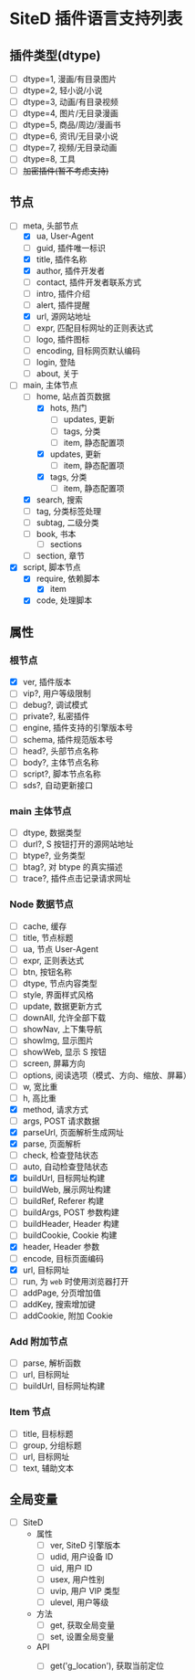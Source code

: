 # SiteD 插件语言支持列表

## 插件类型(dtype)
  - [ ] dtype=1, 漫画/有目录图片
  - [ ] dtype=2, 轻小说/小说
  - [ ] dtype=3, 动画/有目录视频
  - [ ] dtype=4, 图片/无目录漫画
  - [ ] dtype=5, 商品/周边/漫画书
  - [ ] dtype=6, 资讯/无目录小说
  - [ ] dtype=7, 视频/无目录动画
  - [ ] dtype=8, 工具
  - [ ] ~~加密插件(暂不考虑支持)~~

## 节点
  - [ ] meta, 头部节点
    - [x] ua, User-Agent
    - [ ] guid, 插件唯一标识
    - [x] title, 插件名称
    - [x] author, 插件开发者
    - [ ] contact, 插件开发者联系方式
    - [ ] intro, 插件介绍
    - [ ] alert, 插件提醒
    - [x] url, 源网站地址
    - [ ] expr, 匹配目标网址的正则表达式
    - [ ] logo, 插件图标
    - [ ] encoding, 目标网页默认编码
    - [ ] login, 登陆
    - [ ] about, 关于
  - [ ] main, 主体节点
    - [ ] home, 站点首页数据
      - [x] hots, 热门
        - [ ] updates, 更新
        - [ ] tags, 分类
        - [ ] item, 静态配置项
      - [x] updates, 更新
        - [ ] item, 静态配置项
      - [x] tags, 分类
        - [ ] item, 静态配置项
    - [x] search, 搜索
    - [ ] tag, 分类标签处理
    - [ ] subtag, 二级分类
    - [ ] book, 书本
      - [ ] sections
    - [ ] section, 章节
  - [x] script, 脚本节点
    - [x] require, 依赖脚本
      - [x] item
    - [x] code, 处理脚本

## 属性
### 根节点
  - [x] ver, 插件版本
  - [ ] vip?, 用户等级限制
  - [ ] debug?, 调试模式
  - [ ] private?, 私密插件
  - [ ] engine, 插件支持的引擎版本号
  - [ ] schema, 插件规范版本号
  - [ ] head?, 头部节点名称
  - [ ] body?, 主体节点名称
  - [ ] script?, 脚本节点名称
  - [ ] sds?, 自动更新接口

### main 主体节点
  - [ ] dtype, 数据类型
  - [ ] durl?, S 按钮打开的源网站地址
  - [ ] btype?, 业务类型
  - [ ] btag?, 对 btype 的真实描述
  - [ ] trace?, 插件点击记录请求网址

### Node 数据节点
  - [ ] cache, 缓存
  - [ ] title, 节点标题
  - [ ] ua, 节点 User-Agent
  - [ ] expr, 正则表达式
  - [ ] btn, 按钮名称
  - [ ] dtype, 节点内容类型
  - [ ] style, 界面样式风格
  - [ ] update, 数据更新方式
  - [ ] downAll, 允许全部下载
  - [ ] showNav, 上下集导航
  - [ ] showImg, 显示图片
  - [ ] showWeb, 显示 S 按钮
  - [ ] screen, 屏幕方向
  - [ ] options, 阅读选项（模式、方向、缩放、屏幕）
  - [ ] w, 宽比重
  - [ ] h, 高比重
  - [x] method, 请求方式
  - [ ] args, POST 请求数据
  - [x] parseUrl, 页面解析生成网址
  - [x] parse, 页面解析
  - [ ] check, 检查登陆状态
  - [ ] auto, 自动检查登陆状态
  - [x] buildUrl, 目标网址构建
  - [ ] buildWeb, 展示网址构建
  - [ ] buildRef, Referer 构建
  - [ ] buildArgs, POST 参数构建
  - [ ] buildHeader, Header 构建
  - [ ] buildCookie, Cookie 构建
  - [x] header, Header 参数
  - [ ] encode, 目标页面编码
  - [x] url, 目标网址
  - [ ] run, 为 `web` 时使用浏览器打开
  - [ ] addPage, 分页增加值
  - [ ] addKey, 搜索增加键
  - [ ] addCookie, 附加 Cookie

### Add 附加节点
  - [ ] parse, 解析函数
  - [ ] url, 目标网址
  - [ ] buildUrl, 目标网址构建

### Item 节点
  - [ ] title, 目标标题
  - [ ] group, 分组标题
  - [ ] url, 目标网址
  - [ ] text, 辅助文本

## 全局变量
  - [ ] SiteD
    - 属性
      - [ ] ver, SiteD 引擎版本
      - [ ] udid, 用户设备 ID
      - [ ] uid, 用户 ID
      - [ ] usex, 用户性别
      - [ ] uvip, 用户 VIP 类型
      - [ ] ulevel, 用户等级
    - 方法
      - [ ] get, 获取全局变量
      - [ ] set, 设置全局变量
    - API
      - [ ] get('g_location'), 获取当前定位

